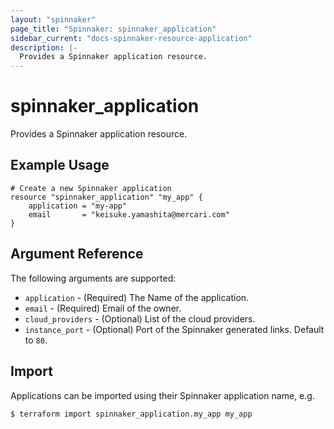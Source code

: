 ```yaml
---
layout: "spinnaker"
page_title: "Spinnaker: spinnaker_application"
sidebar_current: "docs-spinnaker-resource-application"
description: |-
  Provides a Spinnaker application resource.
---
```


# spinnaker_application

Provides a Spinnaker application resource.

## Example Usage

```hcl
# Create a new Spinnaker application
resource "spinnaker_application" "my_app" {
    application = "my-app"
    email       = "keisuke.yamashita@mercari.com"
}
```

## Argument Reference

The following arguments are supported:

* `application` - (Required) The Name of the application.
* `email` - (Required) Email of the owner.
* `cloud_providers` - (Optional) List of the cloud providers.
* `instance_port` - (Optional) Port of the Spinnaker generated links. Default to `80`.

## Import

Applications can be imported using their Spinnaker application name, e.g.

```
$ terraform import spinnaker_application.my_app my_app
```

